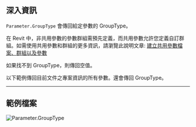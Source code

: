 ## 深入資訊
`Parameter.GroupType` 會傳回給定參數的 GroupType。

在 Revit 中，非共用參數的參數群組需預先定義，而共用參數允許您定義自訂群組。如需使用共用參數和群組的更多資訊，請瀏覽此說明文章: [建立共用參數檔案、群組以及參數](https://help.autodesk.com/view/RVT/2025/CHT/?guid=GUID-94EA2B8E-2C00-4D29-8D5A-C7C6664DE9CE)

如果找不到 GroupType，則傳回空值。

以下範例傳回目前文件之專案資訊的所有參數。還會傳回 GroupType。
___
## 範例檔案

![Parameter.GroupType](./Revit.Elements.Parameter.GroupType_img.jpg)
